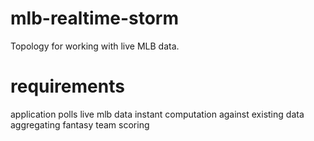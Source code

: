 # mlb-realtime-storm
Topology for working with live MLB data.

# requirements

application polls live mlb data
instant computation against existing data
aggregating fantasy team scoring
